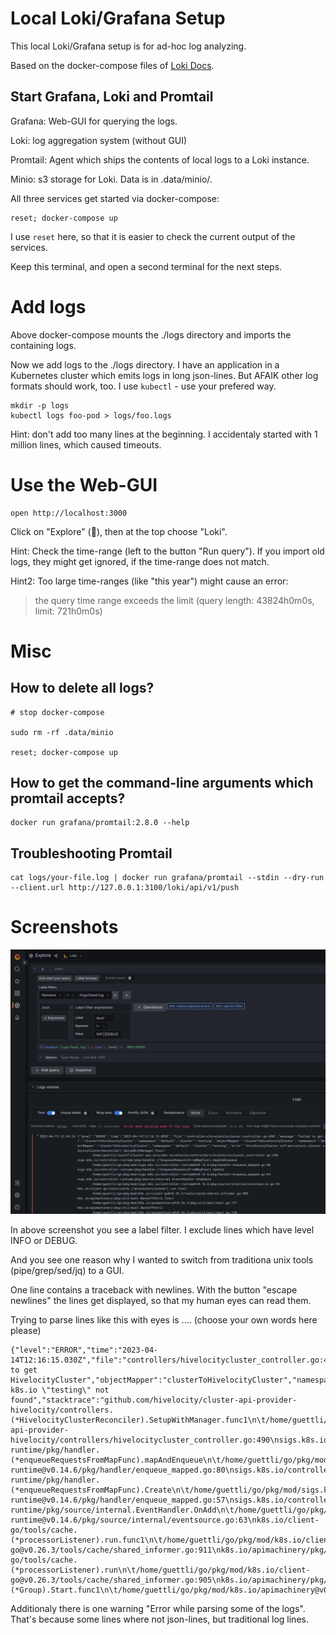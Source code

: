 # Local Loki/Grafana Setup

This local Loki/Grafana setup is for ad-hoc log analyzing.

Based on the docker-compose files of [Loki Docs](https://grafana.com/docs/loki/latest/getting-started/#obtain-the-test-environment).

## Start Grafana, Loki and Promtail

Grafana: Web-GUI for querying the logs.

Loki: log aggregation system (without GUI)

Promtail: Agent which ships the contents of local logs to a Loki instance.

Minio: s3 storage for Loki. Data is in .data/minio/.

All three services get started via docker-compose:

```
reset; docker-compose up
```

I use `reset` here, so that it is easier to check the current output of the services.

Keep this terminal, and open a second terminal for the next steps.

# Add logs

Above docker-compose mounts the ./logs directory and imports the containing logs.


Now we add logs to the ./logs directory. I have an application in a Kubernetes cluster which
emits logs in long json-lines. But AFAIK other log formats should work, too. I use `kubectl` -
use your prefered way.

```
mkdir -p logs
kubectl logs foo-pod > logs/foo.logs
```

Hint: don't add too many lines at the beginning. I accidentaly started with 1 million lines,
which caused timeouts.

# Use the Web-GUI

```
open http://localhost:3000
```

Click on "Explore" (🧭), then at the top choose "Loki".

Hint: Check the time-range (left to the button "Run query"). If you import old logs,
they might get ignored, if the time-range does not match.

Hint2: Too large time-ranges (like "this year") might cause an error:

> the query time range exceeds the limit (query length: 43824h0m0s, limit: 721h0m0s)



# Misc

## How to delete all logs?

```
# stop docker-compose

sudo rm -rf .data/minio

reset; docker-compose up
```


## How to get the command-line arguments which promtail accepts?

```
docker run grafana/promtail:2.8.0 --help
```

## Troubleshooting Promtail

```
cat logs/your-file.log | docker run grafana/promtail --stdin --dry-run --client.url http://127.0.0.1:3100/loki/api/v1/push
```

# Screenshots

![image](static/grafana-json-logs.png)


In above screenshot you see a label filter. I exclude lines which have level INFO or DEBUG.

And you see one reason why I wanted to switch from traditiona unix tools (pipe/grep/sed/jq) to a GUI. 

One line contains a traceback with newlines. With the button "escape newlines" the lines get displayed, so that my
human eyes can read them.

Trying to parse lines like this with eyes is .... (choose your own words here please)

```
{"level":"ERROR","time":"2023-04-14T12:16:15.030Z","file":"controllers/hivelocitycluster_controller.go:490","message":"Failed to get HivelocityCluster","objectMapper":"clusterToHivelocityCluster","namespace":"default","cluster":"testing","error":"HivelocityCluster.infrastructure.cluster.x-k8s.io \"testing\" not found","stacktrace":"github.com/hivelocity/cluster-api-provider-hivelocity/controllers.(*HivelocityClusterReconciler).SetupWithManager.func1\n\t/home/guettli/syself/cluster-api-provider-hivelocity/controllers/hivelocitycluster_controller.go:490\nsigs.k8s.io/controller-runtime/pkg/handler.(*enqueueRequestsFromMapFunc).mapAndEnqueue\n\t/home/guettli/go/pkg/mod/sigs.k8s.io/controller-runtime@v0.14.6/pkg/handler/enqueue_mapped.go:80\nsigs.k8s.io/controller-runtime/pkg/handler.(*enqueueRequestsFromMapFunc).Create\n\t/home/guettli/go/pkg/mod/sigs.k8s.io/controller-runtime@v0.14.6/pkg/handler/enqueue_mapped.go:57\nsigs.k8s.io/controller-runtime/pkg/source/internal.EventHandler.OnAdd\n\t/home/guettli/go/pkg/mod/sigs.k8s.io/controller-runtime@v0.14.6/pkg/source/internal/eventsource.go:63\nk8s.io/client-go/tools/cache.(*processorListener).run.func1\n\t/home/guettli/go/pkg/mod/k8s.io/client-go@v0.26.3/tools/cache/shared_informer.go:911\nk8s.io/apimachinery/pkg/util/wait.BackoffUntil.func1\n\t/home/guettli/go/pkg/mod/k8s.io/apimachinery@v0.26.3/pkg/util/wait/wait.go:157\nk8s.io/apimachinery/pkg/util/wait.BackoffUntil\n\t/home/guettli/go/pkg/mod/k8s.io/apimachinery@v0.26.3/pkg/util/wait/wait.go:158\nk8s.io/apimachinery/pkg/util/wait.JitterUntil\n\t/home/guettli/go/pkg/mod/k8s.io/apimachinery@v0.26.3/pkg/util/wait/wait.go:135\nk8s.io/apimachinery/pkg/util/wait.Until\n\t/home/guettli/go/pkg/mod/k8s.io/apimachinery@v0.26.3/pkg/util/wait/wait.go:92\nk8s.io/client-go/tools/cache.(*processorListener).run\n\t/home/guettli/go/pkg/mod/k8s.io/client-go@v0.26.3/tools/cache/shared_informer.go:905\nk8s.io/apimachinery/pkg/util/wait.(*Group).Start.func1\n\t/home/guettli/go/pkg/mod/k8s.io/apimachinery@v0.26.3/pkg/util/wait/wait.go:75"}
```

Additionaly there is one warning "Error while parsing some of the logs". That's because some lines where not json-lines,
but traditional log lines.

